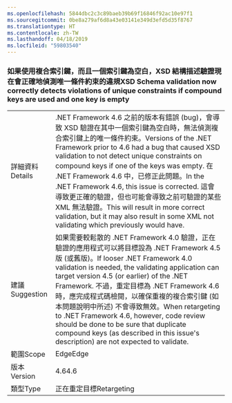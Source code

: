 ```yaml
---
ms.openlocfilehash: 5844dbc2c3c89baeb39b69f16846f92ac10e97f1
ms.sourcegitcommit: 0be8a279af6d8a43e03141e349d3efd5d35f8767
ms.translationtype: HT
ms.contentlocale: zh-TW
ms.lasthandoff: 04/18/2019
ms.locfileid: "59803540"
---
```

### <a name="xsd-schema-validation-now-correctly-detects-violations-of-unique-constraints-if-compound-keys-are-used-and-one-key-is-empty"></a><span data-ttu-id="c4af0-101">如果使用複合索引鍵，而且一個索引鍵為空白，XSD 結構描述驗證現在會正確地偵測唯一條件約束的違規</span><span class="sxs-lookup"><span data-stu-id="c4af0-101">XSD Schema validation now correctly detects violations of unique constraints if compound keys are used and one key is empty</span></span>

|   |   |
|---|---|
|<span data-ttu-id="c4af0-102">詳細資料</span><span class="sxs-lookup"><span data-stu-id="c4af0-102">Details</span></span>|<span data-ttu-id="c4af0-103">.NET Framework 4.6 之前的版本有錯誤 (bug)，會導致 XSD 驗證在其中一個索引鍵為空白時，無法偵測複合索引鍵上的唯一條件約束。</span><span class="sxs-lookup"><span data-stu-id="c4af0-103">Versions of the .NET Framework prior to 4.6 had a bug that caused XSD validation to not detect unique constraints on compound keys if one of the keys was empty.</span></span> <span data-ttu-id="c4af0-104">在 .NET Framework 4.6 中，已修正此問題。</span><span class="sxs-lookup"><span data-stu-id="c4af0-104">In the .NET Framework 4.6, this issue is corrected.</span></span> <span data-ttu-id="c4af0-105">這會導致更正確的驗證，但也可能會導致之前可驗證的某些 XML 無法驗證。</span><span class="sxs-lookup"><span data-stu-id="c4af0-105">This will result in more correct validation, but it may also result in some XML not validating which previously would have.</span></span>|
|<span data-ttu-id="c4af0-106">建議</span><span class="sxs-lookup"><span data-stu-id="c4af0-106">Suggestion</span></span>|<span data-ttu-id="c4af0-107">如果需要較鬆散的 .NET Framework 4.0 驗證，正在驗證的應用程式可以將目標設為 .NET Framework 4.5 版 (或舊版)。</span><span class="sxs-lookup"><span data-stu-id="c4af0-107">If looser .NET Framework 4.0 validation is needed, the validating application can target version 4.5 (or earlier) of the .NET Framework.</span></span> <span data-ttu-id="c4af0-108">不過，重定目標為 .NET Framework 4.6 時，應完成程式碼檢閱，以確保重複的複合索引鍵 (如本問題說明中所述) 不會導致無效。</span><span class="sxs-lookup"><span data-stu-id="c4af0-108">When retargeting to .NET Framework 4.6, however, code review should be done to be sure that duplicate compound keys (as described in this issue's description) are not expected to validate.</span></span>|
|<span data-ttu-id="c4af0-109">範圍</span><span class="sxs-lookup"><span data-stu-id="c4af0-109">Scope</span></span>|<span data-ttu-id="c4af0-110">Edge</span><span class="sxs-lookup"><span data-stu-id="c4af0-110">Edge</span></span>|
|<span data-ttu-id="c4af0-111">版本</span><span class="sxs-lookup"><span data-stu-id="c4af0-111">Version</span></span>|<span data-ttu-id="c4af0-112">4.6</span><span class="sxs-lookup"><span data-stu-id="c4af0-112">4.6</span></span>|
|<span data-ttu-id="c4af0-113">類型</span><span class="sxs-lookup"><span data-stu-id="c4af0-113">Type</span></span>|<span data-ttu-id="c4af0-114">正在重定目標</span><span class="sxs-lookup"><span data-stu-id="c4af0-114">Retargeting</span></span>|
